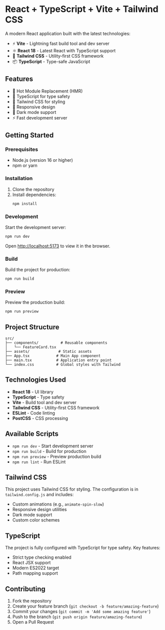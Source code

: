 # React + TypeScript + Vite + Tailwind CSS

A modern React application built with the latest technologies:

- ⚡ **Vite** - Lightning fast build tool and dev server
- ⚛️ **React 18** - Latest React with TypeScript support
- 🎨 **Tailwind CSS** - Utility-first CSS framework
- 📦 **TypeScript** - Type-safe JavaScript

## Features

- 🚀 Hot Module Replacement (HMR)
- 🎯 TypeScript for type safety
- 🎨 Tailwind CSS for styling
- 📱 Responsive design
- 🌙 Dark mode support
- ⚡ Fast development server

## Getting Started

### Prerequisites

- Node.js (version 16 or higher)
- npm or yarn

### Installation

1. Clone the repository
2. Install dependencies:
   ```bash
   npm install
   ```

### Development

Start the development server:

```bash
npm run dev
```

Open [http://localhost:5173](http://localhost:5173) to view it in the browser.

### Build

Build the project for production:

```bash
npm run build
```

### Preview

Preview the production build:

```bash
npm run preview
```

## Project Structure

```
src/
├── components/          # Reusable components
│   └── FeatureCard.tsx
├── assets/             # Static assets
├── App.tsx            # Main App component
├── main.tsx           # Application entry point
└── index.css          # Global styles with Tailwind
```

## Technologies Used

- **React 18** - UI library
- **TypeScript** - Type safety
- **Vite** - Build tool and dev server
- **Tailwind CSS** - Utility-first CSS framework
- **ESLint** - Code linting
- **PostCSS** - CSS processing

## Available Scripts

- `npm run dev` - Start development server
- `npm run build` - Build for production
- `npm run preview` - Preview production build
- `npm run lint` - Run ESLint

## Tailwind CSS

This project uses Tailwind CSS for styling. The configuration is in `tailwind.config.js` and includes:

- Custom animations (e.g., `animate-spin-slow`)
- Responsive design utilities
- Dark mode support
- Custom color schemes

## TypeScript

The project is fully configured with TypeScript for type safety. Key features:

- Strict type checking enabled
- React JSX support
- Modern ES2022 target
- Path mapping support

## Contributing

1. Fork the repository
2. Create your feature branch (`git checkout -b feature/amazing-feature`)
3. Commit your changes (`git commit -m 'Add some amazing feature'`)
4. Push to the branch (`git push origin feature/amazing-feature`)
5. Open a Pull Request
